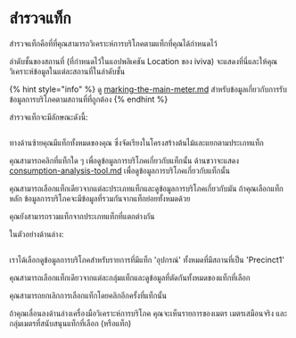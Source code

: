 # สำรวจแท็ก

สำรวจแท็กคือที่ที่คุณสามารถวิเคราะห์การบริโภคตามแท็กที่คุณได้กำหนดไว้

ลำดับชั้นของสถานที่ (ที่กำหนดไว้ในแอปพลิเคชัน Location ของ iviva) จะแสดงที่นี่และให้คุณวิเคราะห์ข้อมูลในแต่ละสถานที่ในลำดับชั้น

{% hint style="info" %}
ดู [marking-the-main-meter.md](../getting-started/configuring-the-application/marking-the-main-meter.md "mention") สำหรับข้อมูลเกี่ยวกับการรับข้อมูลการบริโภคตามสถานที่ที่ถูกต้อง
{% endhint %}



สำรวจแท็กจะมีลักษณะดังนี้:

<figure><img src="../.gitbook/assets/image (15).png" alt=""><figcaption></figcaption></figure>

ทางด้านซ้ายคุณมีแท็กทั้งหมดของคุณ ซึ่งจัดเรียงในโครงสร้างต้นไม้และแยกตามประเภทแท็ก

คุณสามารถคลิกที่แท็กใด ๆ เพื่อดูข้อมูลการบริโภคเกี่ยวกับแท็กนั้น ด้านขวาจะแสดง [consumption-analysis-tool.md](consumption-analysis-tool.md "mention") เพื่อดูข้อมูลการบริโภคเกี่ยวกับแท็กนั้น



คุณสามารถเลือกแท็กเดียวจากแต่ละประเภทแท็กและดูข้อมูลการบริโภคเกี่ยวกับมัน ถ้าคุณเลือกแท็กหลัก ข้อมูลการบริโภคจะมีข้อมูลที่รวมกันจากแท็กย่อยทั้งหมดด้วย

คุณยังสามารถรวมแท็กจากประเภทแท็กที่แตกต่างกัน



ในตัวอย่างด้านล่าง:

<figure><img src="../.gitbook/assets/image (16).png" alt=""><figcaption></figcaption></figure>

เราได้เลือกดูข้อมูลการบริโภคสำหรับรายการที่มีแท็ก 'อุปกรณ์' ทั้งหมดที่มีสถานที่เป็น 'Precinct1'

คุณสามารถเลือกแท็กเดียวจากแต่ละกลุ่มแท็กและดูข้อมูลที่ตัดกันทั้งหมดของแท็กที่เลือก

คุณสามารถยกเลิกการเลือกแท็กโดยคลิกอีกครั้งที่แท็กนั้น



ถ้าคุณเลื่อนลงด้านล่างเครื่องมือวิเคราะห์การบริโภค คุณจะเห็นรายการของเมตร เมตรเสมือนจริง และกลุ่มเมตรที่สนับสนุนแท็กที่เลือก (หรือแท็ก)